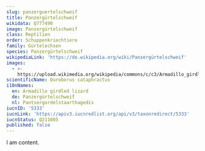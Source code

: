 ```yaml
---
slug: panzerguertelschweif
title: Panzergürtelschweif
wikidata: Q777490
image: Panzergürtelschweif
class: Reptilien
order: Schuppenkriechtiere
family: Gürtelechsen
species: Panzergürtelschweif
wikipediaLink: 'https://de.wikipedia.org/wiki/Panzergürtelschweif'
images:
  - >-
    https://upload.wikimedia.org/wikipedia/commons/c/c3/Armadillo_girdle-tailed_lizard.jpg
scientificName: Ouroborus cataphractus
i18nNames:
  en: Armadillo girdled lizard
  de: Panzergürtelschweif
  nl: Pantsergordelstaarthagedis
iucnID: '5333'
iucnLink: 'https://apiv3.iucnredlist.org/api/v3/taxonredirect/5333'
iucnStatus: Q211005
published: false
---
```


I am content.
